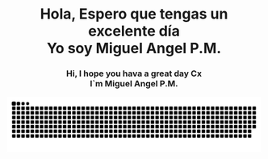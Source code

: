 <a name="readme-top"></a>
<h1 align="center"> Hola, Espero que tengas un excelente día <br/> Yo soy Miguel Angel P.M. </h1>
<h3 align="center"> Hi, I hope you hava a great day Cx <br/> I`m Miguel Angel P.M. </h3>

<a ><img  src="https://github.com/1999AZZAR/1999AZZAR/blob/main/resources/img/grid-snake.svg" alt="snake" /></a>
